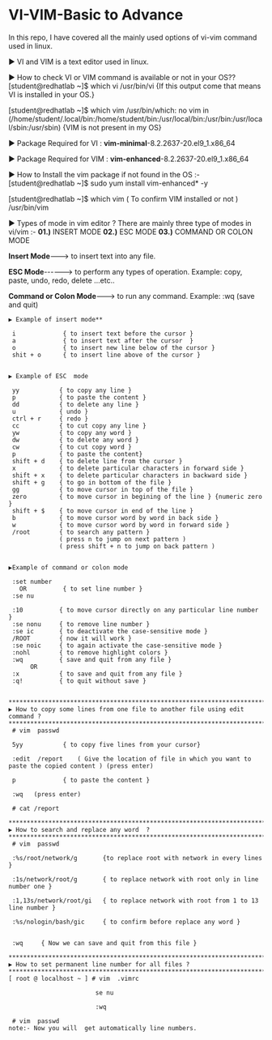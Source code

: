 # VI-VIM-Basic to Advance
In this repo, I have covered all the mainly used options of vi-vim command used in linux.

▶ VI and VIM is a text editor used in linux.

▶ How to check VI or VIM command is available or not in your OS??
[student@redhatlab ~]$ which vi
/usr/bin/vi                      {If this output come that means VI is installed in your OS.}

[student@redhatlab ~]$ which vim
/usr/bin/which: no vim in (/home/student/.local/bin:/home/student/bin:/usr/local/bin:/usr/bin:/usr/local/sbin:/usr/sbin)      {VIM is not present in my OS}


▶ Package Required for VI  : **vim-minimal**-8.2.2637-20.el9_1.x86_64

▶ Package Required for VIM : **vim-enhanced**-8.2.2637-20.el9_1.x86_64

▶ How to Install the vim package if not found in the OS :- 
[student@redhatlab ~]$ sudo yum install vim-enhanced* -y

[student@redhatlab ~]$ which vim        ( To confirm VIM installed or not )
/usr/bin/vim               


▶ Types of mode in  vim editor ?
There are mainly three type of modes in vi/vim :- **01.)** INSERT MODE    **02.)** ESC MODE    **03.)** COMMAND OR COLON MODE

**Insert Mode**--->   to insert text into any file.

**ESC Mode**------>   to  perform any types of operation.
Example:  copy, paste, undo, redo, delete ...etc..

**Command or  Colon Mode**--->  to run any command.
Example:         :wq   (save and quit) 

~~~~~~~~~~~~~~~~~~~~~~~~~~~~~~~~~~~~~~~~~~~~~~~~~~~~~~~~~~~~~~~~~~~~~~~~~~~~~~~~~~~~~~~~~~~~~~~~~~~~~~~~~~~~~~~~~~~~~~~~~~~~~~~~~~~~~~~
▶ Example of insert mode** 

 i             { to insert text before the cursor } 
 a             { to insert text after the cursor  }
 o             { to insert new line below of the cursor } 
 shit + o      { to insert line above of the cursor }


▶ Example of ESC  mode

 yy           { to copy any line } 
 p            { to paste the content }
 dd           { to delete any line }  
 u            { undo }
 ctrl + r     { redo }
 cc           { to cut copy any line } 
 yw	          { to copy any word }
 dw           { to delete any word }
 cw           { to cut copy word }
 p            { to paste the content}
 shift + d    { to delete line from the cursor }
 x 	          { to delete particular characters in forward side }
 shift + x    { to delete particular characters in backward side }
 shift + g    { to go in bottom of the file }
 gg	          { to move cursor in top of the file }
 zero         { to move cursor in begining of the line } {numeric zero }
 shift + $    { to move cursor in end of the line }
 b	          { to move cursor word by word in back side }   
 w	          { to move cursor word by word in forward side }
 /root	      { to search any pattern } 
              ( press n to jump on next pattern )
              ( press shift + n to jump on back pattern )


▶Example of command or colon mode

 :set number
   OR          { to set line number }
 :se nu

 :10          { to move cursor directly on any particular line number }
 :se nonu     { to remove line number }
 :se ic       { to deactivate the case-sensitive mode }
 /ROOT        { now it will work }
 :se noic     { to again activate the case-sensitive mode }
 :nohl	      { to remove highlight colors }
 :wq          { save and quit from any file }
      OR
 :x           { to save and quit from any file }
 :q!          { to quit without save }


***********************************************************************************************
▶ How to copy some lines from one file to another file using edit command ?
***********************************************************************************************
 # vim  passwd 

 5yy           { to copy five lines from your cursor}

 :edit  /report    ( Give the location of file in which you want to paste the copied content ) (press enter)

 p             { to paste the content }

 :wq   (press enter)

 # cat /report

***********************************************************************************************
▶ How to search and replace any word  ?
***********************************************************************************************
 # vim  passwd 

 :%s/root/network/g       {to replace root with network in every lines }

 :1s/network/root/g       { to replace network with root only in line number one }

 :1,13s/network/root/gi   { to replace network with root from 1 to 13 line number }

 :%s/nologin/bash/gic     { to confirm before replace any word }


 :wq     { Now we can save and quit from this file }

***********************************************************************************************
▶ How to set permanent line number for all files ?
***********************************************************************************************
[ root @ localhost ~ ] # vim  .vimrc

                        se nu  

                        :wq

 # vim  passwd
note:- Now you will  get automatically line numbers.



